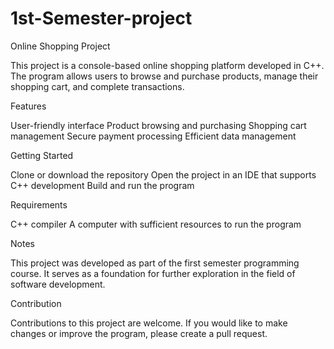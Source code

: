 # 1st-Semester-project

Online Shopping Project

This project is a console-based online shopping platform developed in C++. The program allows users to browse and purchase products, manage their shopping cart, and complete transactions.

Features

User-friendly interface
Product browsing and purchasing
Shopping cart management
Secure payment processing
Efficient data management

Getting Started

Clone or download the repository
Open the project in an IDE that supports C++ development
Build and run the program

Requirements

C++ compiler
A computer with sufficient resources to run the program

Notes

This project was developed as part of the first semester programming course. It serves as a foundation for further exploration in the field of software development.

Contribution

Contributions to this project are welcome. If you would like to make changes or improve the program, please create a pull request.
